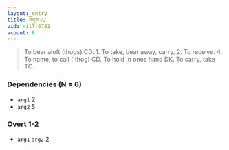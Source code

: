 ```yaml
---
layout: entry
title: ཐོགས་√2
vid: Hill:0781
vcount: 6
---
```

> To bear aloft (thogs) CD\. 1\. To take, bear away, carry\. 2\. To receive\. 4\. To name, to call ('thog) CD\. To hold in ones hand DK\. To carry, take TC\.


### Dependencies (N = 6)
* `arg1` 2
* `arg2` 5


### Overt 1-2
* `arg1` `arg2` 2
